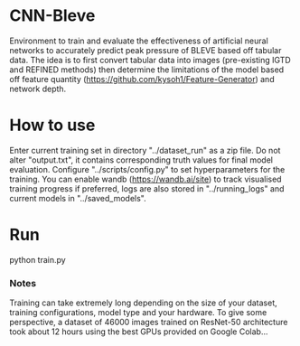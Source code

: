 # CNN-Bleve

Environment to train and evaluate the effectiveness of artificial neural networks to accurately predict peak pressure of BLEVE based off tabular data.
The idea is to first convert tabular data into images (pre-existing IGTD and REFINED methods) then determine the limitations of the model based off feature quantity (https://github.com/kysoh1/Feature-Generator) and network depth.

# How to use
Enter current training set in directory "../dataset_run" as a zip file.
Do not alter "output.txt", it contains corresponding truth values for final model evaluation.
Configure "../scripts/config.py" to set hyperparameters for the training.
You can enable wandb (https://wandb.ai/site) to track visualised training progress if preferred, logs are also stored in "../running_logs" and current models in "../saved_models".

# Run
python train.py 

### Notes
Training can take extremely long depending on the size of your dataset, training configurations, model type and your hardware. To give some perspective, a dataset of 46000 images trained on ResNet-50 architecture took about 12 hours using the best GPUs provided on Google Colab...
